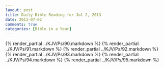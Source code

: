 ```yaml
---
layout: post
title: Daily Bible Reading for Jul 2, 2013
date: 2013-07-02
comments: true
categories: [Bible in a Year]
---
```

{% render_partial ../KJV/Ps/90.markdown %}
{% render_partial ../KJV/Ps/91.markdown %}
{% render_partial ../KJV/Ps/92.markdown %}
{% render_partial ../KJV/Ps/93.markdown %}
{% render_partial ../KJV/Ps/94.markdown %}
{% render_partial ../KJV/Ps/95.markdown %}
